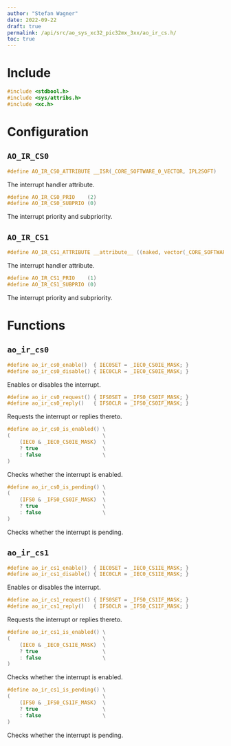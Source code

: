 ```yaml
---
author: "Stefan Wagner"
date: 2022-09-22
draft: true
permalink: /api/src/ao_sys_xc32_pic32mx_3xx/ao_ir_cs.h/
toc: true
---
```


# Include

```c
#include <stdbool.h>
#include <sys/attribs.h>
#include <xc.h>
```

# Configuration

## `AO_IR_CS0`

```c
#define AO_IR_CS0_ATTRIBUTE __ISR(_CORE_SOFTWARE_0_VECTOR, IPL2SOFT)
```

The interrupt handler attribute.

```c
#define AO_IR_CS0_PRIO    (2)
#define AO_IR_CS0_SUBPRIO (0)
```

The interrupt priority and subpriority.

## `AO_IR_CS1`

```c
#define AO_IR_CS1_ATTRIBUTE __attribute__ ((naked, vector(_CORE_SOFTWARE_1_VECTOR)))
```

The interrupt handler attribute.

```c
#define AO_IR_CS1_PRIO    (1)
#define AO_IR_CS1_SUBPRIO (0)
```

The interrupt priority and subpriority.

# Functions

## `ao_ir_cs0`

```c
#define ao_ir_cs0_enable()  { IEC0SET = _IEC0_CS0IE_MASK; }
#define ao_ir_cs0_disable() { IEC0CLR = _IEC0_CS0IE_MASK; }
```

Enables or disables the interrupt.

```c
#define ao_ir_cs0_request() { IFS0SET = _IFS0_CS0IF_MASK; }
#define ao_ir_cs0_reply()   { IFS0CLR = _IFS0_CS0IF_MASK; }
```

Requests the interrupt or replies thereto.

```c
#define ao_ir_cs0_is_enabled() \
(                              \
    (IEC0 & _IEC0_CS0IE_MASK)  \
    ? true                     \
    : false                    \
)
```

Checks whether the interrupt is enabled.

```c
#define ao_ir_cs0_is_pending() \
(                              \
    (IFS0 & _IFS0_CS0IF_MASK)  \
    ? true                     \
    : false                    \
)
```

Checks whether the interrupt is pending.

## `ao_ir_cs1`

```c
#define ao_ir_cs1_enable()  { IEC0SET = _IEC0_CS1IE_MASK; }
#define ao_ir_cs1_disable() { IEC0CLR = _IEC0_CS1IE_MASK; }
```

Enables or disables the interrupt.

```c
#define ao_ir_cs1_request() { IFS0SET = _IFS0_CS1IF_MASK; }
#define ao_ir_cs1_reply()   { IFS0CLR = _IFS0_CS1IF_MASK; }
```

Requests the interrupt or replies thereto.

```c
#define ao_ir_cs1_is_enabled() \
(                              \
    (IEC0 & _IEC0_CS1IE_MASK)  \
    ? true                     \
    : false                    \
)
```

Checks whether the interrupt is enabled.

```c
#define ao_ir_cs1_is_pending() \
(                              \
    (IFS0 & _IFS0_CS1IF_MASK)  \
    ? true                     \
    : false                    \
)
```

Checks whether the interrupt is pending.

